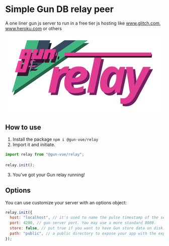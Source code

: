 # Simple Gun DB relay peer

A one liner gun js server to run in a free tier js hosting like www.glitch.com, www.heroku.com or others

![@gun-vue logo](https://raw.githubusercontent.com/DeFUCC/gun-vue/master/_public/media/svg/relay.svg)

## How to use

1. Install the package `npm i @gun-vue/relay`
2. Import it and initiate.

```js
import relay from "@gun-vue/relay";

relay.init();
```

3. You've got your Gun relay running!

## Options

You can use customize your server with an options object:

```js
relay.init({
  host: "localhost", // it's used to name the pulse timestamp of the server. Set your peer ule without a protocol, like  'relay.some-site.com'
  port: 4200, // gun server port. You may use a more standard 8080.
  store: false, // put true if you want to have Gun store data on disk.
  path: "public", // a public directory to expose your app with the express server. Insert a path like '../demo/dist'
});
```

